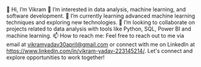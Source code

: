 👋 Hi, I’m Vikram
👀 I’m interested in data analysis, machine learning, and software development.
🌱 I’m currently learning advanced machine learning techniques and exploring new technologies.
💞️ I’m looking to collaborate on projects related to data analysis with tools like Python, SQL, Power BI and machine learning.
📫 How to reach me: Feel free to reach out to me via email at vikramyadav30april@gmail.com or connect with me on LinkedIn at https://www.linkedin.com/in/vikram-yadav-223145214/.
Let's connect and explore opportunities to work together!

<!---
Vickerum/Vickerum is a ✨ special ✨ repository because its `README.md` (this file) appears on your GitHub profile.
You can click the Preview link to take a look at your changes.
--->
